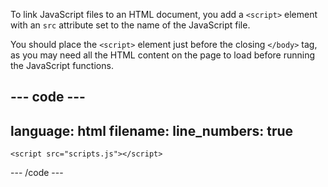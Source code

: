 To link JavaScript files to an HTML document, you add a `<script>` element with an `src` attribute set to the name of the JavaScript file.

You should place the `<script>` element just before the closing `</body>` tag, as you may need all the HTML content on the page to load before running the JavaScript functions.

## --- code ---

language: html
filename:
line_numbers: true
-------------------------------------------------------

  <body>
    <!-- HTML content -->

```
<script src="scripts.js"></script>
```

  </body>

\--- /code ---
